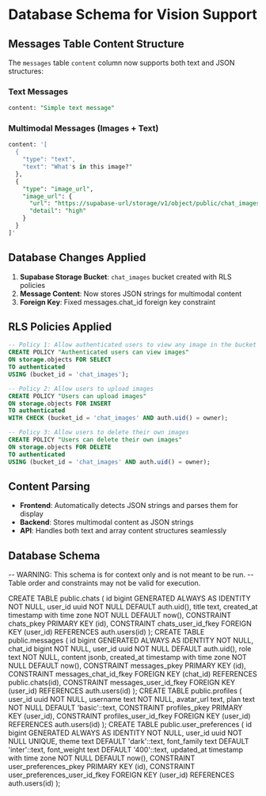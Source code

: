# Database Schema for Vision Support

## Messages Table Content Structure

The `messages` table `content` column now supports both text and JSON structures:

### Text Messages
```sql
content: "Simple text message"
```

### Multimodal Messages (Images + Text)
```sql
content: '[
  {
    "type": "text",
    "text": "What's in this image?"
  },
  {
    "type": "image_url", 
    "image_url": {
      "url": "https://supabase-url/storage/v1/object/public/chat_images/user123/timestamp-randomid.jpg",
      "detail": "high"
    }
  }
]'
```

## Database Changes Applied

1. **Supabase Storage Bucket**: `chat_images` bucket created with RLS policies
2. **Message Content**: Now stores JSON strings for multimodal content
3. **Foreign Key**: Fixed messages.chat_id foreign key constraint

## RLS Policies Applied

```sql
-- Policy 1: Allow authenticated users to view any image in the bucket
CREATE POLICY "Authenticated users can view images"
ON storage.objects FOR SELECT
TO authenticated
USING (bucket_id = 'chat_images');

-- Policy 2: Allow users to upload images
CREATE POLICY "Users can upload images"
ON storage.objects FOR INSERT
TO authenticated
WITH CHECK (bucket_id = 'chat_images' AND auth.uid() = owner);

-- Policy 3: Allow users to delete their own images
CREATE POLICY "Users can delete their own images"
ON storage.objects FOR DELETE
TO authenticated
USING (bucket_id = 'chat_images' AND auth.uid() = owner);
```

## Content Parsing

- **Frontend**: Automatically detects JSON strings and parses them for display
- **Backend**: Stores multimodal content as JSON strings
- **API**: Handles both text and array content structures seamlessly

## Database Schema
 -- WARNING: This schema is for context only and is not meant to be run.
-- Table order and constraints may not be valid for execution.

CREATE TABLE public.chats (
  id bigint GENERATED ALWAYS AS IDENTITY NOT NULL,
  user_id uuid NOT NULL DEFAULT auth.uid(),
  title text,
  created_at timestamp with time zone NOT NULL DEFAULT now(),
  CONSTRAINT chats_pkey PRIMARY KEY (id),
  CONSTRAINT chats_user_id_fkey FOREIGN KEY (user_id) REFERENCES auth.users(id)
);
CREATE TABLE public.messages (
  id bigint GENERATED ALWAYS AS IDENTITY NOT NULL,
  chat_id bigint NOT NULL,
  user_id uuid NOT NULL DEFAULT auth.uid(),
  role text NOT NULL,
  content jsonb,
  created_at timestamp with time zone NOT NULL DEFAULT now(),
  CONSTRAINT messages_pkey PRIMARY KEY (id),
  CONSTRAINT messages_chat_id_fkey FOREIGN KEY (chat_id) REFERENCES public.chats(id),
  CONSTRAINT messages_user_id_fkey FOREIGN KEY (user_id) REFERENCES auth.users(id)
);
CREATE TABLE public.profiles (
  user_id uuid NOT NULL,
  username text NOT NULL,
  avatar_url text,
  plan text NOT NULL DEFAULT 'basic'::text,
  CONSTRAINT profiles_pkey PRIMARY KEY (user_id),
  CONSTRAINT profiles_user_id_fkey FOREIGN KEY (user_id) REFERENCES auth.users(id)
);
CREATE TABLE public.user_preferences (
  id bigint GENERATED ALWAYS AS IDENTITY NOT NULL,
  user_id uuid NOT NULL UNIQUE,
  theme text DEFAULT 'dark'::text,
  font_family text DEFAULT 'inter'::text,
  font_weight text DEFAULT '400'::text,
  updated_at timestamp with time zone NOT NULL DEFAULT now(),
  CONSTRAINT user_preferences_pkey PRIMARY KEY (id),
  CONSTRAINT user_preferences_user_id_fkey FOREIGN KEY (user_id) REFERENCES auth.users(id)
);